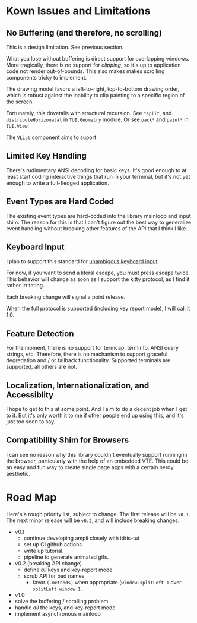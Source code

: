 # Kown Issues and Limitations

## No Buffering (and therefore, no scrolling)

This is a design limitation. See previous section.

What you lose without buffering is direct support for overlapping
windows. More tragically, there is no support for *clipping*, so it's
up to application code not render out-of-bounds. This also makes makes
scrolling components tricky to implement.

The drawing model favors a left-to-right, top-to-bottom drawing order,
which is robust against the inability to clip painting to a specific
region of the screen.

Fortunately, this dovetails with structural recursion. See `*split`,
and `distributeHorizonatal` in `TUI.Geometry` module. Or see `pack*`
and `paint*` in `TUI.View`.

The `VList` component aims to suport 

## Limited Key Handling

There's rudimentary ANSI decoding for basic keys. It's good enough to
at least start coding interactive things that run in your terminal,
but it's not yet enough to write a full-fledged application.

## Event Types are Hard Coded

The existing event types are hard-coded into the library mainloop and
input shim. The reason for this is that I can't figure out the best
way to generalize event handling without breaking other features of
the API that I think I like..

## <a name="kbd">Keyboard Input

I plan to support this standard for [unambigous keyboard
input](https://sw.kovidgoyal.net/kitty/keyboard-protocol/).

For now, if you want to send a literal escape, you must press escape
twice. This behavior will change as soon as I support the kitty
protocol, as I find it rather irritating.

Each breaking change will signal a point release.

When the full protocol is supported (including key report mode), I
will call it 1.0.

## Feature Detection

For the moment, there is no support for termcap, terminfo, ANSI query
strings, etc. Therefore, there is no mechanism to support graceful
degredation and / or fallback functionality. Supported terminals are
supported, all others are not.

## Localization, Internationalization, and Accessiblity

I hope to get to this at some point. And I aim to do a decent job when
I get to it. But it's only worth it to me if other people end up using
this, and it's just too soon to say.

## Compatibility Shim for Browsers

I can see no reason why this library couldn't eventually support
running in the browser, particularly with the help of an embedded
VTE. This could be an easy and fun way to create single page apps with
a certain nerdy aesthetic.

# Road Map

Here's a rough priority list, subject to change. The first release
will be `v0.1`. The next minor release will be `v0.2`, and will
include breaking changes.

- v0.1
  - continue developing ampii closely with idris-tui
  - set up CI github actions
  - write up tutorial.
  - pipeline to generate animated gifs.
- v0.2 (breaking API change)
  - define *all* keys and key-report mode
  - scrub API for bad names
	- favor `(.methods)` when appropriate (`window.splitLeft 1` over
      `splitLeft window 1`.
- v1.0
 - solve the buffering / scrolling problem
 - handle *all* the keys, and key-report mode.
 - implement asynchronous mainloop
